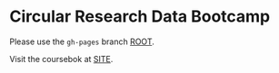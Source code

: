 # Circular Research Data Bootcamp
 
Please use the `gh-pages` branch [ROOT](https://github.com/MaastrichtU-Library/qualitative-FAIR-data/tree/gh-pages). 

Visit the coursebok at [SITE](https://maastrichtu-library.github.io/qualitative-FAIR-data/). 
